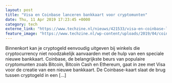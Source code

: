 ```yaml
---
layout: post
title: "Visa en Coinbase lanceren bankkaart voor cryptomunten"
date: Thu, 11 Apr 2019 17:23:45 +0000
category: tech
externe_link: "https://www.techzine.nl/nieuws/421533/visa-en-coinbase-lanceren-bankkaart-voor-cryptomunten.html"
feature_image: "https://www.techzine.nl/wp-content/uploads/2019/04/coinbase-card.jpg"
---
```


Binnenkort kan je cryptogeld eenvoudig uitgeven bij winkels die cryptocurrency niet noodzakelijk aanvaarden met de hulp van een speciale nieuwe bankkaart. Coinbase, de belangrijkste beurs van populaire cryptomunten zoals Bitcoin, Bitcoin Cash en Ethereum, gaat in zee met Visa voor de creatie van een nieuwe bankkaart. De Coinbase-kaart slaat de brug tussen cryptogeld in een [&#8230;]
